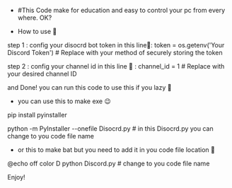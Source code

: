 * #This Code make for education and easy to control your pc from every where. OK?

* How to use 🤔

step 1 : config your disocrd bot token in this line📝: token = os.getenv('Your Discord Token')  # Replace with your method of securely storing the token

step 2 : config your channel id in this line 📝 : channel_id = 1  # Replace with your desired channel ID

and Done! you can run this code to use this if you lazy 🤔

*  you can use this to make exe 😉

pip install pyinstaller

python -m PyInstaller --onefile Disocrd.py # in this Disocrd.py you can change to you code file name

* or this to make bat but you need to add it in you code file location 📁

@echo off
color D
python Discord.py # change to you code file name

Enjoy!
